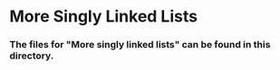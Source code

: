 # More Singly Linked Lists
### The files for "More singly linked lists" can be found in this directory.
